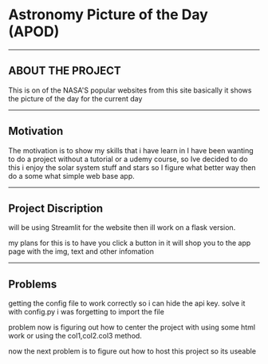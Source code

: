 # Astronomy Picture of the Day (APOD)

---

## ABOUT THE PROJECT

This is on of the NASA'S popular websites from this site
basically it shows the picture of the day for the current day 

---

## Motivation 
 The motivation is to show my skills that i have learn in I have been 
wanting to do a project without a tutorial or a udemy course, so Ive decided
to do this i enjoy the solar system stuff and stars so I figure what better way then 
do a some what simple web base app.

---

## Project Discription

will be using Streamlit for the website then ill work on 
a flask version. 

my plans for this is to have you click a button in it will
shop you to the app page with the img, text and other infomation

---

## Problems

getting the config file to work correctly so i can hide 
the api key. solve it with config.py i was forgetting to import the file

problem now is figuring out how to center the project with using some html work or using the 
col1,col2.col3 method.

now the next problem is to figure out how to host this project so its useable
